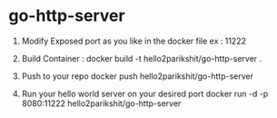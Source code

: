 # go-http-server

1. Modify Exposed port as you like in the docker file ex : 11222

2. Build Container : 
    docker build -t hello2parikshit/go-http-server .

3. Push to your repo
    docker push hello2parikshit/go-http-server

4. Run your hello world server on your desired port
    docker run -d -p 8080:11222 hello2parikshit/go-http-server
